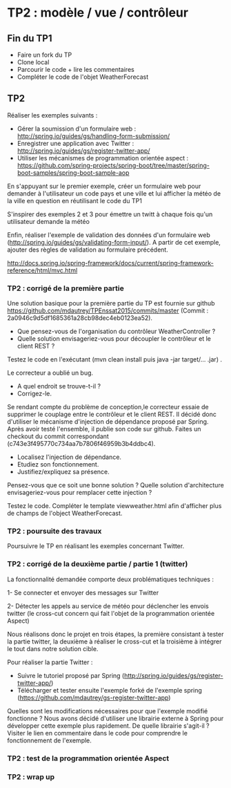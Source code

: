 # TP2 : modèle / vue / contrôleur

## Fin du TP1

- Faire un fork du TP
- Clone local
- Parcourir le code + lire les commentaires
- Compléter le code de l'objet WeatherForecast

## TP2

Réaliser les exemples suivants :

- Gérer la soumission d'un formulaire web : http://spring.io/guides/gs/handling-form-submission/
- Enregistrer une application avec Twitter : http://spring.io/guides/gs/register-twitter-app/
- Utiliser les mécanismes de programmation orientée aspect : https://github.com/spring-projects/spring-boot/tree/master/spring-boot-samples/spring-boot-sample-aop

En s'appuyant sur le premier exemple, créer un formulaire web pour demander à l'utilisateur un code pays et une ville 
et lui afficher la météo de la ville en question en réutilisant le code du TP1

S'inspirer des exemples 2 et 3 pour émettre un twitt à chaque fois qu'un utilisateur demande la météo

Enfin, réaliser l'exemple de validation des données d'un formulaire web (http://spring.io/guides/gs/validating-form-input/). 
A partir de cet exemple, ajouter des règles de validation au formulaire précédent.

http://docs.spring.io/spring-framework/docs/current/spring-framework-reference/html/mvc.html

### TP2 : corrigé de la première partie

Une solution basique pour la première partie du TP est fournie sur github https://github.com/mdautrey/TPEnssat2015/commits/master (Commit : 2a0946c9d5df1685361a28cb98dec4eb0123ea52).

- Que pensez-vous de l'organisation du contrôleur WeatherController ? 
- Quelle solution envisageriez-vous pour découpler le contrôleur et le client REST ? 

Testez le code en l'exécutant (mvn clean install puis java -jar target/... .jar) . 

Le correcteur a oublié un bug. 

- A quel endroit se trouve-t-il ? 
- Corrigez-le. 

Se rendant compte du problème de conception,le correcteur essaie de supprimer le couplage entre le contrôleur et le client REST. Il
décidé donc d'utiliser le mécanisme d'injection de dépendance proposé par Spring. Après avoir testé l'ensemble, il publie son code
sur github. Faites un checkout du commit correspondant (c743e3f495770c734aa7b7806f46959b3b4ddbc4). 

- Localisez l'injection de dépendance. 
- Etudiez son fonctionnement. 
- Justifiez/expliquez sa présence. 

Pensez-vous que ce soit une bonne solution ? Quelle solution d'architecture envisageriez-vous pour remplacer cette injection ?

Testez le code. Compléter le template viewweather.html afin d'afficher plus de champs de l'object WeatherForecast.

### TP2 : poursuite des travaux

Poursuivre le TP en réalisant les exemples concernant Twitter.

### TP2 : corrigé de la deuxième partie / partie 1 (twitter)

La fonctionnalité demandée comporte deux problématiques techniques :

1- Se connecter et envoyer des messages sur Twitter

2- Détecter les appels au service de météo pour déclencher les envois twitter (le cross-cut concern qui fait l'objet de la programmation orientée Aspect)

Nous réalisons donc le projet en trois étapes, la première consistant à tester la partie twitter, la deuxième à réaliser le cross-cut et la troisième à intégrer le tout dans notre solution cible.

Pour réaliser la partie Twitter :

- Suivre le tutoriel proposé par Spring (http://spring.io/guides/gs/register-twitter-app/)
- Télécharger et tester ensuite l'exemple forké de l'exemple spring (https://github.com/mdautrey/gs-register-twitter-app)

Quelles sont les modifications nécessaires pour que l'exemple modifié fonctionne ?
Nous avons décidé d'utiliser une librairie externe à Spring pour développer cette exemple plus rapidement. De quelle librairie s'agit-il ? Visiter le lien en commentaire dans le code pour comprendre le fonctionnement de l'exemple.

### TP2 : test de la programmation orientée Aspect


### TP2 : wrap up


